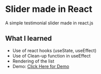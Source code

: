 # Slider made in React
A simple testimonial slider made in react.js

## What I learned
- Use of react hooks (useState, useEffect)
- Use of Clean-up function in useEffect
- Rendering of the list
- Demo: [Click Here for Demo](https://slider-729c1.web.app/)
